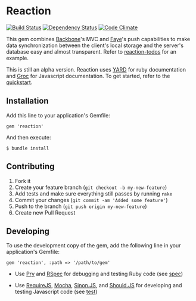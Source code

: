 # Reaction

[![Build Status](https://secure.travis-ci.org/jimjh/reaction.png)](http://travis-ci.org/jimjh/reaction)
[![Dependency Status](https://gemnasium.com/jimjh/reaction.png)](https://gemnasium.com/jimjh/reaction)
[![Code Climate](https://codeclimate.com/badge.png)](https://codeclimate.com/github/jimjh/reaction)

This gem combines [Backbone][backbone]'s MVC and [Faye][faye]'s push
capabilities to make data synchronization between the client's local storage
and the server's database easy and almost transparent.  Refer to
[reaction-todos][todos] for an example.

This is still an alpha version. Reaction uses [YARD][yard] for ruby
documentation and [Groc][groc] for Javascript documentation. To get started,
refer to the [quickstart][quickstart].

## Installation

Add this line to your application's Gemfile:

    gem 'reaction'

And then execute:

    $ bundle install

## Contributing

1. Fork it
1. Create your feature branch (`git checkout -b my-new-feature`)
1. Add tests and make sure everything still passes by running `rake`
1. Commit your changes (`git commit -am 'Added some feature'`)
1. Push to the branch (`git push origin my-new-feature`)
1. Create new Pull Request

## Developing

To use the development copy of the gem, add the following line in your application's Gemfile:

    gem 'reaction', :path => '/path/to/gem'

* Use [Pry][pry] and [RSpec][rspec] for debugging and testing Ruby code (see [spec][spec])
* Use [RequireJS][require], [Mocha][mocha], [Sinon.JS][sinon], and [Should.JS][should] for developing and testing Javascript code (see [test][test])


  [todos]: https://github.com/jimjh/reaction-todos
  [backbone]: http://backbonejs.org
  [faye]: http://faye.jcoglan.com
  [yard]: http://yardoc.org/
  [groc]: http://nevir.github.com/groc/
  [mocha]: http://mochajs.org/
  [require]: http://requirejs.org/
  [pry]: http://pryrepl.org/
  [rspec]: http://rspec.info/
  [sinon]: http://sinonjs.org/
  [spec]: https://github.com/jimjh/reaction/tree/master/spec
  [test]: https://github.com/jimjh/reaction/tree/master/test
  [should]: https://github.com/visionmedia/should.js
  [quickstart]: https://github.com/jimjh/reaction/blob/master/QUICKSTART.md
